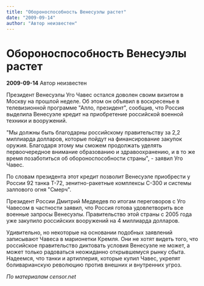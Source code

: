 ```yaml
---
title: "Обороноспособность Венесуэлы растет"
date: "2009-09-14"
author: "Автор неизвестен"
---
```


# Обороноспособность Венесуэлы растет

**2009-09-14** Автор неизвестен

Президент Венесуэлы Уго Чавес остался доволен своим визитом в Москву на прошлой неделе. Об этом он объявил в воскресенье в телевизионной программе "Алло, президент", сообщив, что Россия выделила Венесуэле кредит на приобретение российской военной техники и вооружений.

"Мы должны быть благодарны российскому правительству за 2,2 миллиарда долларов, которые пойдут на финансирование закупок оружия. Благодаря этому мы сможем продолжать уделять первоочередное внимание образованию и здравоохранению, и в то же время позаботиться об обороноспособности страны", - заявил Уго Чавес.

По словам президента этот кредит позволит Венесуэле приобрести у России 92 танка Т-72, зенитно-ракетные комплексы С-300 и системы залпового огня "Смерч".

Президент России Дмитрий Медведев по итогам переговоров с Уго Чавесом в частности заявил, что Россия готова удовлетворить все военные запросы Венесуэлы. Правительство этой страны с 2005 года уже закупило российских вооружений на 4 миллиарда долларов.

Удивительно, но некоторые на основании подобных заявлений записывают Чавеса в марионетки Кремля. Они не хотят видеть того, что российское правительство диктовать условия Венесуэле не может, а может только радоваться неожиданно открывшемуся рынку сбыта. Надеемся, что танки и артиллерия, которые купил Чавес, укрепят боливарианскую революцию против внешних и внутренних угроз.

*По материалам censor.net*